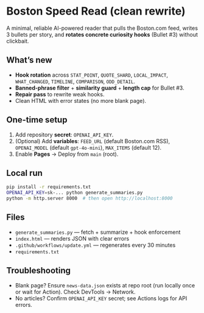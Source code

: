 # Boston Speed Read (clean rewrite)

A minimal, reliable AI-powered reader that pulls the Boston.com feed, writes 3 bullets per story, and **rotates concrete curiosity hooks** (Bullet #3) without clickbait.

## What’s new
- **Hook rotation** across `STAT_POINT`, `QUOTE_SHARD`, `LOCAL_IMPACT`, `WHAT_CHANGED`, `TIMELINE`, `COMPARISON`, `ODD_DETAIL`.
- **Banned-phrase filter** + **similarity guard** + **length cap** for Bullet #3.
- **Repair pass** to rewrite weak hooks.
- Clean HTML with error states (no more blank page).

## One-time setup
1. Add repository **secret**: `OPENAI_API_KEY`.
2. (Optional) Add **variables**: `FEED_URL` (default Boston.com RSS), `OPENAI_MODEL` (default `gpt-4o-mini`), `MAX_ITEMS` (default 12).
3. Enable **Pages** → Deploy from `main` (root).

## Local run
```bash
pip install -r requirements.txt
OPENAI_API_KEY=sk-... python generate_summaries.py
python -m http.server 8000  # then open http://localhost:8000
```

## Files
- `generate_summaries.py` — fetch + summarize + hook enforcement
- `index.html` — renders JSON with clear errors
- `.github/workflows/update.yml` — regenerates every 30 minutes
- `requirements.txt`

## Troubleshooting
- Blank page? Ensure `news-data.json` exists at repo root (run locally once or wait for Action). Check DevTools → Network.
- No articles? Confirm `OPENAI_API_KEY` secret; see Actions logs for API errors.

